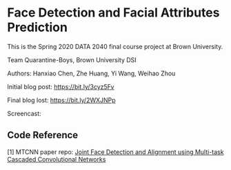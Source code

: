 # Face Detection and Facial Attributes Prediction

This is the Spring 2020 DATA 2040 final course project at Brown University.

Team Quarantine-Boys, Brown University DSI

Authors: Hanxiao Chen, Zhe Huang, Yi Wang, Weihao Zhou

Initial blog post: https://bit.ly/3cyz5Fv

Final blog lost: https://bit.ly/2WXJNPp

Screencast:




## Code Reference
[1] MTCNN paper repo: [Joint Face Detection and Alignment using Multi-task Cascaded Convolutional Networks](https://github.com/kpzhang93/MTCNN_face_detection_alignment/tree/master/code/codes)

